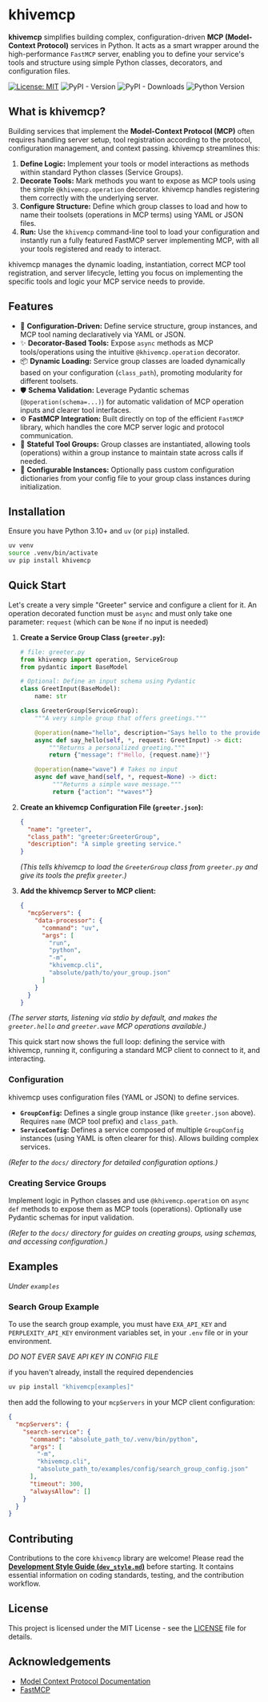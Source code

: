 # khivemcp

**khivemcp** simplifies building complex, configuration-driven **MCP
(Model-Context Protocol)** services in Python. It acts as a smart wrapper around
the high-performance `FastMCP` server, enabling you to define your service's
tools and structure using simple Python classes, decorators, and configuration
files.

[![License: MIT](https://img.shields.io/badge/License-MIT-yellow.svg)](./LICENSE)
![PyPI - Version](https://img.shields.io/pypi/v/khivemcp?labelColor=233476aa&color=231fc935)
![PyPI - Downloads](https://img.shields.io/pypi/dm/khivemcp?color=blue)
![Python Version](https://img.shields.io/badge/python-3.10%2B-blue)

## What is khivemcp?

Building services that implement the **Model-Context Protocol (MCP)** often
requires handling server setup, tool registration according to the protocol,
configuration management, and context passing. khivemcp streamlines this:

1. **Define Logic:** Implement your tools or model interactions as methods
   within standard Python classes (Service Groups).
2. **Decorate Tools:** Mark methods you want to expose as MCP tools using the
   simple `@khivemcp.operation` decorator. khivemcp handles registering them
   correctly with the underlying server.
3. **Configure Structure:** Define which group classes to load and how to name
   their toolsets (operations in MCP terms) using YAML or JSON files.
4. **Run:** Use the `khivemcp` command-line tool to load your configuration and
   instantly run a fully featured FastMCP server implementing MCP, with all your
   tools registered and ready to interact.

khivemcp manages the dynamic loading, instantiation, correct MCP tool
registration, and server lifecycle, letting you focus on implementing the
specific tools and logic your MCP service needs to provide.

## Features

- 🚀 **Configuration-Driven:** Define service structure, group instances, and
  MCP tool naming declaratively via YAML or JSON.
- ✨ **Decorator-Based Tools:** Expose `async` methods as MCP tools/operations
  using the intuitive `@khivemcp.operation` decorator.
- 📦 **Dynamic Loading:** Service group classes are loaded dynamically based on
  your configuration (`class_path`), promoting modularity for different
  toolsets.
- 🛡️ **Schema Validation:** Leverage Pydantic schemas (`@operation(schema=...)`)
  for automatic validation of MCP operation inputs and clearer tool interfaces.
- ⚙️ **FastMCP Integration:** Built directly on top of the efficient `FastMCP`
  library, which handles the core MCP server logic and protocol communication.
- 📄 **Stateful Tool Groups:** Group classes are instantiated, allowing tools
  (operations) within a group instance to maintain state across calls if needed.
- 🔧 **Configurable Instances:** Optionally pass custom configuration
  dictionaries from your config file to your group class instances during
  initialization.

## Installation

Ensure you have Python 3.10+ and `uv` (or `pip`) installed.

```bash
uv venv
source .venv/bin/activate
uv pip install khivemcp
```

## Quick Start

Let's create a very simple "Greeter" service and configure a client for it. An
operation decorated function must be `async` and must only take one parameter:
`request` (which can be `None` if no input is needed)

1. **Create a Service Group Class (`greeter.py`):**
   ```python
   # file: greeter.py
   from khivemcp import operation, ServiceGroup
   from pydantic import BaseModel

   # Optional: Define an input schema using Pydantic
   class GreetInput(BaseModel):
       name: str

   class GreeterGroup(ServiceGroup):
       """A very simple group that offers greetings."""

       @operation(name="hello", description="Says hello to the provided name.", schema=GreetInput)
       async def say_hello(self, *, request: GreetInput) -> dict:
           """Returns a personalized greeting."""
           return {"message": f"Hello, {request.name}!"}

       @operation(name="wave") # Takes no input
       async def wave_hand(self, *, request=None) -> dict:
            """Returns a simple wave message."""
            return {"action": "*waves*"}
   ```

2. **Create an khivemcp Configuration File (`greeter.json`):**
   ```json
   {
     "name": "greeter",
     "class_path": "greeter:GreeterGroup",
     "description": "A simple greeting service."
   }
   ```
   _(This tells khivemcp to load the `GreeterGroup` class from `greeter.py` and
   give its tools the prefix `greeter`.)_

3. **Add the khivemcp Server to MCP client:**
   ```json
   {
     "mcpServers": {
       "data-processor": {
         "command": "uv",
         "args": [
           "run",
           "python",
           "-m",
           "khivemcp.cli",
           "absolute/path/to/your_group.json"
         ]
       }
     }
   }
   ```

_(The server starts, listening via stdio by default, and makes the
`greeter.hello` and `greeter.wave` MCP operations available.)_

This quick start now shows the full loop: defining the service with khivemcp,
running it, configuring a standard MCP client to connect to it, and interacting.

### Configuration

khivemcp uses configuration files (YAML or JSON) to define services.

- **`GroupConfig`:** Defines a single group instance (like `greeter.json`
  above). Requires `name` (MCP tool prefix) and `class_path`.
- **`ServiceConfig`:** Defines a service composed of multiple `GroupConfig`
  instances (using YAML is often clearer for this). Allows building complex
  services.

_(Refer to the `docs/` directory for detailed configuration options.)_

### Creating Service Groups

Implement logic in Python classes and use `@khivemcp.operation` on `async def`
methods to expose them as MCP tools (operations). Optionally use Pydantic
schemas for input validation.

_(Refer to the `docs/` directory for guides on creating groups, using schemas,
and accessing configuration.)_

## Examples

_Under `examples`_

### Search Group Example

To use the search group example, you must have `EXA_API_KEY` and
`PERPLEXITY_API_KEY` environment variables set, in your `.env` file or in your
environment.

_DO NOT EVER SAVE API KEY IN CONFIG FILE_

if you haven't already, install the required dependencies

```bash
uv pip install "khivemcp[examples]"
```

then add the following to your `mcpServers` in your MCP client configuration:

```json
{
  "mcpServers": {
    "search-service": {
      "command": "absolute_path_to/.venv/bin/python",
      "args": [
        "-m",
        "khivemcp.cli",
        "absolute_path_to/examples/config/search_group_config.json"
      ],
      "timeout": 300,
      "alwaysAllow": []
    }
  }
}
```

## Contributing

Contributions to the core `khivemcp` library are welcome! Please read the
[**Development Style Guide (`dev_style.md`)**](./dev_style.md) before starting.
It contains essential information on coding standards, testing, and the
contribution workflow.

## License

This project is licensed under the MIT License - see the [LICENSE](./LICENSE)
file for details.

## Acknowledgements

- [Model Context Protocol Documentation](https://modelcontextprotocol.io/introduction)
- [FastMCP](https://github.com/jlowin/fastmcp)
